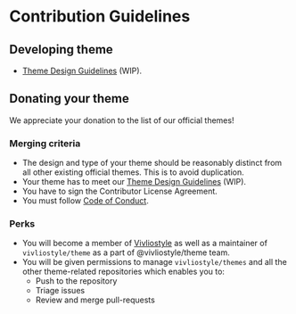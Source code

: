 # Contribution Guidelines

## Developing theme

- [Theme Design Guidelines](DESIGN.md) (WIP).

## Donating your theme

We appreciate your donation to the list of our official themes!

### Merging criteria

- The design and type of your theme should be reasonably distinct from all other existing official themes. This is to avoid duplication.
- Your theme has to meet our [Theme Design Guidelines](DESIGN.md) (WIP).
- You have to sign the Contributor License Agreement.
- You must follow [Code of Conduct](CODE_OF_CONDUCT.md).

### Perks

- You will become a member of [Vivliostyle](https://github.com/vivliostyle) as well as a maintainer of `vivliostyle/theme` as a part of @vivliostyle/theme team.
- You will be given permissions to manage `vivliostyle/themes` and all the other theme-related repositories which enables you to:
  - Push to the repository
  - Triage issues
  - Review and merge pull-requests
